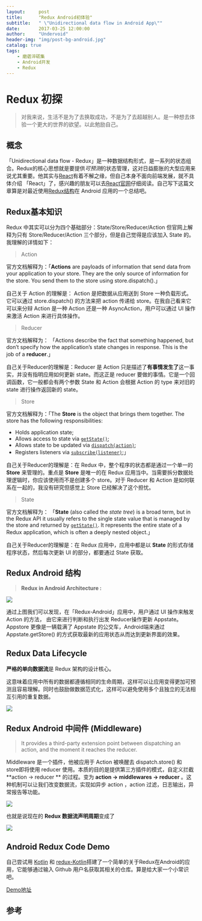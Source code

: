 ```yaml
---
layout:     post
title:      "Redux Android初体验"
subtitle:   " \"Unidirectional data flow in Android App\""
date:       2017-03-25 12:00:00
author:     "Undervoid"
header-img: "img/post-bg-android.jpg"
catalog: true
tags:
    - 磨砻淬砺集
    - Android开发
    - Redux
---
```


# Redux 初探

>对我来说，生活不是为了去换取成功，不是为了去超越别人。是一种想去体验一个更大的世界的欲望。以此勉励自己。

## 概念

「Unidirectional data flow - Redux」是一种数据结构形式，是一系列的状态组合。Redux的核心思想就是要提供*可预测*的状态管理，这对日益膨胀的大型应用来说尤其重要。他其实与[React](https://facebook.github.io/react/)有着不解之缘，但自己本身不面向前端发展，就不具体介绍 「React」了，感兴趣的朋友可以去[React官网](https://facebook.github.io/react/)仔细阅读。自己写下这篇文章算是对最近使用[Redux结构](http://redux.js.org/)在 Android 应用的一个总结吧。

## Redux基本知识

Redux 中其实可以分为四个基础部分：State/Store/Reducer/Action 但官网上解释为只有 Store/Reducer/Action 三个部分，但是自己觉得是应该加入 State 的。我理解的详情如下：

> Action 

官方文档解释为：「**Actions** are payloads of information that send data from your application to your store. They are the only source of information for the store. You send them to the store using store.dispatch().」

自己关于 Action 的理解是： Action 是把数据从应用送到 Store 一种负载形式。它可以通过 store.dispatch() 的方法来把 action 传递给 store。在我自己看来它可以来分辩 Action 是一种 Action 还是一种 AsyncAction，用户可以通过 UI 操作来激活 Action 来进行具体操作。

> Reducer

官方文档解释为： 「Actions describe the fact that something happened, but don’t specify how the application’s state changes in response. This is the job of a **reducer**.」

自己关于Reducer的理解是：Reducer 是 Action 只是描述了**有事情发生了**这一事实，并没有指明应用如何更新 state。而这正是 reducer 要做的事情。它是一个回调函数，它一般都会有两个参数 State 和 Action 会根据 Action 的 type 来对旧的 state 进行操作返回新的 state。

> Store

官方文档解释为：「The **Store** is the object that brings them together. The store has the following responsibilities:

- Holds application state;
- Allows access to state via [`getState()`](http://redux.js.org/docs/api/Store.html#getState);
- Allows state to be updated via [`dispatch(action)`](http://redux.js.org/docs/api/Store.html#dispatch);
- Registers listeners via [`subscribe(listener)`](http://redux.js.org/docs/api/Store.html#subscribe);」

自己关于Reducer的理解是：在 Redux 中，整个程序的状态都是通过一个单一的 **Store** 来管理的。重点是 **Store** 是唯一的在 Redux 应用当中。当需要拆分数据处理逻辑时，你应该使用而不是创建多个 store。对于 Reducer 和 Action 是如何联系在一起的，我没有研究但感觉上 Store 已经解决了这个担忧。

> State

官方文档解释为： 「**State** (also called the *state tree*) is a broad term, but in the Redux API it usually refers to the single state value that is managed by the store and returned by [`getState()`](http://redux.js.org/docs/api/Store.html#getState). It represents the entire state of a Redux application, which is often a deeply nested object.」

自己关于Reducer的理解是：在 Redux 应用中，应用中都是以 **State** 的形式存储程序状态，然后每次更新 UI 的部分，都要通过 State 获取。

## Redux Android 结构

> **Redux in Android Architecture :**

![](https://s3.eu-central-1.amazonaws.com/undervoidfall/blog/redux_android.jpg)

通过上图我们可以发现，在「Redux-Android」应用中，用户通过 UI 操作来触发 Action 的方法， 由它来进行判断和执行出发 Reducer操作更新 Appstate。 Appstore 更像是一辆载满了 Appstate 的公交车，Android端来通过 Appstate.getStore() 的方式获取最新的应用状态从而达到更新界面的效果。

## Redux Data Lifecycle

**严格的单向数据流**是 Redux 架构的设计核心。

这意味着应用中所有的数据都遵循相同的生命周期，这样可以让应用变得更加可预测且容易理解。同时也鼓励做数据范式化，这样可以避免使用多个且独立的无法相互引用的重复数据。

![](https://s3.eu-central-1.amazonaws.com/undervoidfall/blog/redux_data_lifecycle_simple.png)





## Redux Android 中间件 (Middleware) 

> It provides a third-party extension point between dispatching an action, and the moment it reaches the reducer.

Middleware 是一个插件，他被应用于 Action 被唤醒去 dispatch.store() 和 store即将使用 reducer 使用。本质的目的是提供第三方插件的模式，自定义拦截 **action -> reducer ** 的过程。变为 **action -> middlewares -> reducer** 。这种机制可以让我们改变数据流，实现如异步 action ，action 过滤，日志输出，异常报告等功能。

![](https://s3.eu-central-1.amazonaws.com/undervoidfall/blog/redux-middleware.png)

 

也就是说现在的 **Redux 数据流声明周期**变成了

![](https://s3.eu-central-1.amazonaws.com/undervoidfall/blog/redux_data_lifecycle_complex.png)



## Android Redux Code Demo

自己尝试用 [Kotlin](!https://kotlinlang.org/) 和 [redux-Kotlin](!https://github.com/pardom/redux-kotlin)搭建了一个简单的关于Redux在Android的应用，它能够通过输入 Github 用户名获取其相关的仓库。算是给大家一个小常识吧。

[Demo地址](!https://github.com/underwindfall/kotlin_redux_interview)

## 参考

[Redux Middleware: Behind the Scene]: http://briantroncone.com/?p=529
[Understanding Redux Middleware]: https://medium.com/@meagle/understanding-87566abcfb7a#.r7x2ierw5
[How Redux works]: http://arqex.com/1087/using-redux-devtools-without-redux





